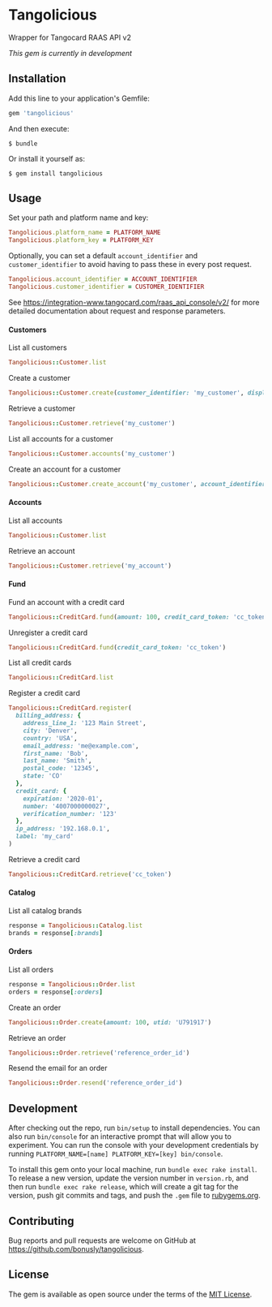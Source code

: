 # Tangolicious

Wrapper for Tangocard RAAS API v2

*This gem is currently in development*

## Installation

Add this line to your application's Gemfile:

```ruby
gem 'tangolicious'
```

And then execute:

    $ bundle

Or install it yourself as:

    $ gem install tangolicious

## Usage

Set your path and platform name and key:

```ruby
Tangolicious.platform_name = PLATFORM_NAME
Tangolicious.platform_key = PLATFORM_KEY
```

Optionally, you can set a default `account_identifier` and `customer_identifier` to avoid having to pass these in every post request.

```ruby
Tangolicious.account_identifier = ACCOUNT_IDENTIFIER
Tangolicious.customer_identifier = CUSTOMER_IDENTIFIER
```

See https://integration-www.tangocard.com/raas_api_console/v2/ for more detailed documentation about request and response parameters.

#### Customers

List all customers

```ruby
Tangolicious::Customer.list
```

Create a customer

```ruby
Tangolicious::Customer.create(customer_identifier: 'my_customer', display_name: 'My Customer')
```


Retrieve a customer

```ruby
Tangolicious::Customer.retrieve('my_customer')
```

List all accounts for a customer

```ruby
Tangolicious::Customer.accounts('my_customer')
```


Create an account for a customer

```ruby
Tangolicious::Customer.create_account('my_customer', account_identifier: 'my_account', contact_email: 'email', display_name: 'My Account')
```

#### Accounts

List all accounts

```ruby
Tangolicious::Customer.list
```

Retrieve an account

```ruby
Tangolicious::Customer.retrieve('my_account')
```

#### Fund

Fund an account with a credit card

```ruby
Tangolicious::CreditCard.fund(amount: 100, credit_card_token: 'cc_token', account_identifier: 'my_account')
```

Unregister a credit card

```ruby
Tangolicious::CreditCard.fund(credit_card_token: 'cc_token')
```

List all credit cards

```ruby
Tangolicious::CreditCard.list
```

Register a credit card

```ruby
Tangolicious::CreditCard.register(
  billing_address: {
    address_line_1: '123 Main Street',
    city: 'Denver',
    country: 'USA',
    email_address: 'me@example.com',
    first_name: 'Bob',
    last_name: 'Smith',
    postal_code: '12345',
    state: 'CO'
  },
  credit_card: {
    expiration: '2020-01',
    number: '4007000000027',
    verification_number: '123'
  },
  ip_address: '192.168.0.1',
  label: 'my_card'
)
```

Retrieve a credit card

```ruby
Tangolicious::CreditCard.retrieve('cc_token')
```

#### Catalog

List all catalog brands

```ruby
response = Tangolicious::Catalog.list
brands = response[:brands]
```

#### Orders

List all orders

```ruby
response = Tangolicious::Order.list
orders = response[:orders]
```

Create an order

```ruby
Tangolicious::Order.create(amount: 100, utid: 'U791917')
```

Retrieve an order

```ruby
Tangolicious::Order.retrieve('reference_order_id')
```

Resend the email for an order

```ruby
Tangolicious::Order.resend('reference_order_id')
```

## Development

After checking out the repo, run `bin/setup` to install dependencies. You can also run `bin/console` for an interactive prompt that will allow you to experiment.
You can run the console with your development credentials by running `PLATFORM_NAME=[name] PLATFORM_KEY=[key] bin/console`.

To install this gem onto your local machine, run `bundle exec rake install`. To release a new version, update the version number in `version.rb`, and then run `bundle exec rake release`, which will create a git tag for the version, push git commits and tags, and push the `.gem` file to [rubygems.org](https://rubygems.org).

## Contributing

Bug reports and pull requests are welcome on GitHub at https://github.com/bonusly/tangolicious.


## License

The gem is available as open source under the terms of the [MIT License](http://opensource.org/licenses/MIT).

